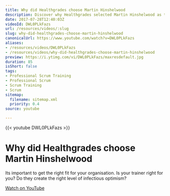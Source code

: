 ```yaml
---
title: Why did Healthgrades choose Martin Hinshelwood
description: Discover why Healthgrades selected Martin Hinshelwood as their trainer. Explore the importance of finding the perfect fit for your organisation!
date: 2017-07-28T12:40:03Z
videoId: DWL0PLkFazs
url: /resources/videos/:slug
slug: why-did-healthgrades-choose-martin-hinshelwood
canonicalUrl: https://www.youtube.com/watch?v=DWL0PLkFazs
aliases:
- /resources/videos/DWL0PLkFazs
- /resources/videos/why-did-healthgrades-choose-martin-hinshelwood
preview: https://i.ytimg.com/vi/DWL0PLkFazs/maxresdefault.jpg
duration: 85
isShort: false
tags:
- Professional Scrum Training
- Professional Scrum
- Scrum Training
- Scrum
sitemap:
  filename: sitemap.xml
  priority: 0.4
source: youtube

---
```

{{< youtube DWL0PLkFazs >}}

# Why did Healthgrades choose Martin Hinshelwood

Its important to get the right fit for your organisation. Is your trainer right for you? Do they create the right level of infectious optimism?

[Watch on YouTube](https://www.youtube.com/watch?v=DWL0PLkFazs)

